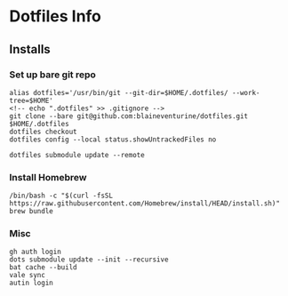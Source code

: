 # Dotfiles Info

## Installs

### Set up bare git repo

```shell
alias dotfiles='/usr/bin/git --git-dir=$HOME/.dotfiles/ --work-tree=$HOME'
<!-- echo ".dotfiles" >> .gitignore -->
git clone --bare git@github.com:blaineventurine/dotfiles.git $HOME/.dotfiles
dotfiles checkout
dotfiles config --local status.showUntrackedFiles no

dotfiles submodule update --remote
```

### Install Homebrew

```shell
/bin/bash -c "$(curl -fsSL https://raw.githubusercontent.com/Homebrew/install/HEAD/install.sh)"
brew bundle
```

### Misc

```shell
gh auth login
dots submodule update --init --recursive
bat cache --build
vale sync
autin login
```
